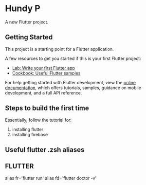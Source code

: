 # Hundy P

A new Flutter project.

## Getting Started

This project is a starting point for a Flutter application.

A few resources to get you started if this is your first Flutter project:

- [Lab: Write your first Flutter app](https://docs.flutter.dev/get-started/codelab)
- [Cookbook: Useful Flutter samples](https://docs.flutter.dev/cookbook)

For help getting started with Flutter development, view the
[online documentation](https://docs.flutter.dev/), which offers tutorials,
samples, guidance on mobile development, and a full API reference.

## Steps to build the first time
Essentially, follow the tutorial for:
1. installing flutter
2. installing firebase


## Useful flutter .zsh aliases

## FLUTTER
alias fr='flutter run'
alias fd='flutter doctor -v'
